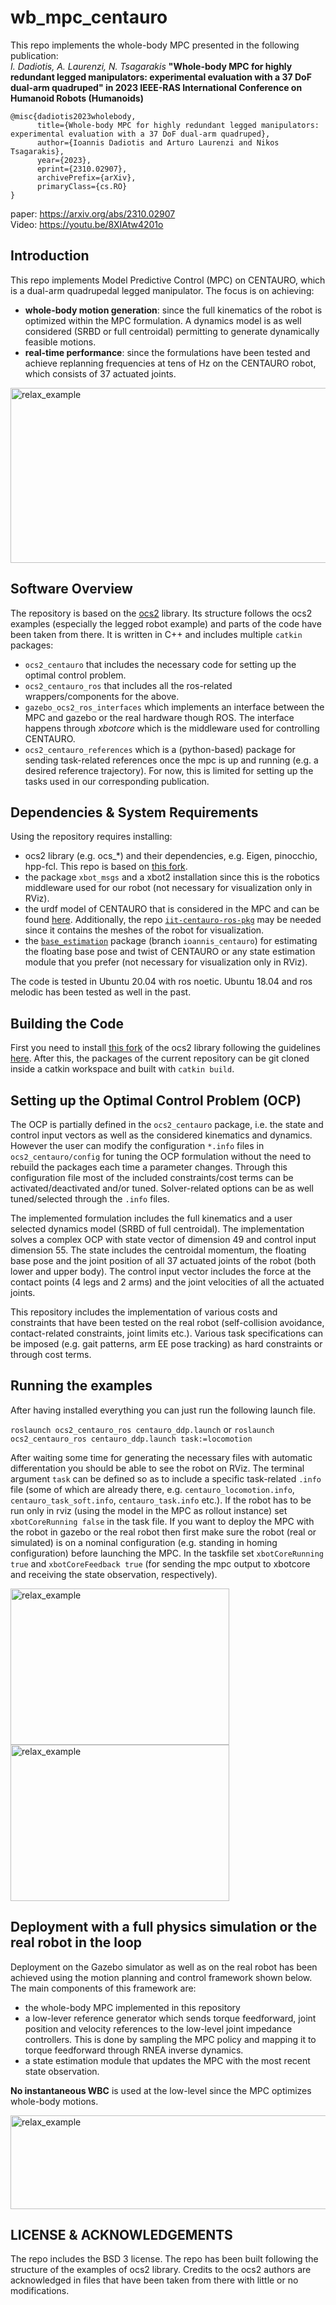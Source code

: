 # wb_mpc_centauro
This repo implements the whole-body MPC presented in the following publication: <br />
*I. Dadiotis, A. Laurenzi, N. Tsagarakis*
**"Whole-body MPC for highly redundant legged manipulators: experimental evaluation with a 37 DoF dual-arm quadruped" in 2023 IEEE-RAS International Conference on Humanoid Robots (Humanoids)**
```
@misc{dadiotis2023wholebody,
      title={Whole-body MPC for highly redundant legged manipulators: experimental evaluation with a 37 DoF dual-arm quadruped}, 
      author={Ioannis Dadiotis and Arturo Laurenzi and Nikos Tsagarakis},
      year={2023},
      eprint={2310.02907},
      archivePrefix={arXiv},
      primaryClass={cs.RO}
}
```
paper: https://arxiv.org/abs/2310.02907 <br />
Video: https://youtu.be/8XIAtw4201o     <br />

## Introduction
This repo implements Model Predictive Control (MPC) on CENTAURO, which is a dual-arm quadrupedal legged manipulator. The focus is on achieving:
- **whole-body motion generation**: since the full kinematics of the robot is optimized within the MPC formulation. A dynamics model is as well considered (SRBD or full centroidal) permitting to generate dynamically feasible motions.
- **real-time performance**: since the formulations have been tested and achieve replanning frequencies at tens of Hz on the CENTAURO robot, which consists of 37 actuated joints.

<p float="left">
  <img src="https://github.com/IoannisDadiotis/ocs2_hhcm/assets/75118133/c2326436-ad7a-44ae-879c-329d0a114ded" alt="relax_example" width="760" height="280">
</p>

## Software Overview
The repository is based on the [ocs2](https://leggedrobotics.github.io/ocs2/index.html) library. Its structure follows the ocs2 examples (especially the legged robot example) and parts of the code have been taken from there. It is written in C++ and includes multiple `catkin` packages:
- `ocs2_centauro` that includes the necessary code for setting up the optimal control problem.
- `ocs2_centauro_ros` that includes all the ros-related wrappers/components for the above.
- `gazebo_ocs2_ros_interfaces` which implements an interface between the MPC and gazebo or the real hardware though ROS. The interface happens through *xbotcore* which is the middleware used for controlling CENTAURO.
- `ocs2_centauro_references` which is a (python-based) package for sending task-related references once the mpc is up and running (e.g. a desired reference trajectory). For now, this is limited for setting up the tasks used in our corresponding publication.

## Dependencies & System Requirements
Using the repository requires installing:
- ocs2 library (e.g. ocs_*) and their dependencies, e.g. Eigen, pinocchio, hpp-fcl. This repo is based on [this fork](https://github.com/IoannisDadiotis/ocs2).
- the package `xbot_msgs` and a xbot2 installation since this is the robotics middleware used for our robot (not necessary for visualization only in RViz). 
- the urdf model of CENTAURO that is considered in the MPC and can be found [here](https://github.com/IoannisDadiotis/ocs2_robotic_assets). Additionally, the repo [`iit-centauro-ros-pkg`](https://github.com/ADVRHumanoids/iit-centauro-ros-pkg) may be needed since it contains the meshes of the robot for visualization.
- the [`base_estimation`](https://github.com/ADVRHumanoids/base_estimation) package (branch `ioannis_centauro`) for estimating the floating base pose and twist of CENTAURO or any state estimation module that you prefer (not necessary for visualization only in RViz).

The code is tested in Ubuntu 20.04 with ros noetic. Ubuntu 18.04 and ros melodic has been tested as well in the past.

## Building the Code
First you need to install [this fork](https://github.com/IoannisDadiotis/ocs2) of the ocs2 library following the guidelines [here](https://leggedrobotics.github.io/ocs2/installation.html). After this, the packages of the current repository can be git cloned inside a catkin workspace and built with `catkin build`.

## Setting up the Optimal Control Problem (OCP)
The OCP is partially defined in the `ocs2_centauro` package, i.e. the state and control input vectors as well as the considered kinematics and dynamics. However the user can modify the configuration `*.info` files in `ocs2_centauro/config` for tuning the OCP formulation without the need to rebuild the packages each time a parameter changes. Through this configuration file most of the included constraints/cost terms can be activated/deactivated and/or tuned. Solver-related options can be as well tuned/selected through the `.info` files.

The implemented formulation includes the full kinematics and a user selected dynamics model (SRBD of full centroidal). The implementation solves a complex OCP with state vector of dimension 49 and control input dimension 55. The state includes the centroidal momentum, the floating base pose and the joint position of all 37 actuated joints of the robot (both lower and upper body). The control input vector includes the force at the contact points (4 legs and 2 arms) and the joint velocities of all the actuated joints.

This repository includes the implementation of various costs and constraints that have been tested on the real robot (self-collision avoidance, contact-related constraints, joint limits etc.). Various task specifications can be imposed (e.g. gait patterns, arm EE pose tracking) as hard constraints or through cost terms.

## Running the examples
After having installed everything you can just run the following launch file.

`roslaunch ocs2_centauro_ros centauro_ddp.launch` or
`roslaunch ocs2_centauro_ros centauro_ddp.launch task:=locomotion`

After waiting some time for generating the necessary files with automatic differentation you should be able to see the robot on RViz. The terminal argument `task` can be defined so as to include a specific task-related `.info` file (some of which are already there, e.g. `centauro_locomotion.info`, `centauro_task_soft.info`, `centauro_task.info` etc.). If the robot has to be run only in rviz (using the model in the MPC as rollout instance) set `xbotCoreRunning false` in the task file. If you want to deploy the MPC with the robot in gazebo or the real robot then first make sure the robot (real or simulated) is on a nominal configuration (e.g. standing in homing configuration) before launching the MPC. In the taskfile set `xbotCoreRunning true` and `xbotCoreFeedback true` (for sending the mpc output to xbotcore and receiving the state observation, respectively).
<p float="left">
  <img src="https://github.com/IoannisDadiotis/ocs2_hhcm/assets/75118133/a42ab881-14ad-4032-b5e8-9baf73fa3094" alt="relax_example" width="350" height="250">
  <img src="https://github.com/ADVRHumanoids/wb_mpc_centauro/assets/75118133/ca9f10b3-11c2-4ac2-a453-a9bfdc9f1c7a" alt="relax_example" width="350" height="250">  
</p>

## Deployment with a full physics simulation or the real robot in the loop
Deployment on the Gazebo simulator as well as on the real robot has been achieved using the motion planning and control framework shown below. The main components of this framework are:
- the whole-body MPC implemented in this repository
- a low-lever reference generator which sends torque feedforward, joint position and velocity references to the low-level joint impedance controllers. This is done by sampling the MPC policy and mapping it to torque feedforward through RNEA inverse dynamics.
- a state estimation module that updates the MPC with the most recent state observation.

**No instantaneous WBC** is used at the low-level since the MPC optimizes whole-body motions.

<img src="https://github.com/IoannisDadiotis/ocs2_hhcm/assets/75118133/5c07d1e4-dab8-49a3-852f-6334b7c6a0c9" alt="relax_example" width="650" height="150">

## LICENSE & ACKNOWLEDGEMENTS
The repo includes the BSD 3 license. The repo has been built following the structure of the examples of ocs2 library. Credits to the ocs2 authors are acknowledged in files that have been taken from there with little or no modifications.
